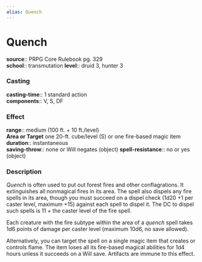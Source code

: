 ```yaml
---
alias: Quench
---
```


# Quench 

**source**:: PRPG Core Rulebook pg. 329  
**school**:: transmutation
**level**:: druid 3, hunter 3

### Casting 

**casting-time**:: 1 standard action  
**components**:: V, S, DF

### Effect 

**range**:: medium (100 ft. + 10 ft./level)  
**Area or Target** one 20-ft. cube/level (S) or one fire-based magic item  
**duration**:: instantaneous  
**saving-throw**:: none or Will negates (object)
**spell-resistance**:: no or yes (object)

### Description 

*Quench* is often used to put out forest fires and other conflagrations. It extinguishes all nonmagical fires in its area. The spell also dispels any fire spells in its area, though you must succeed on a dispel check (1d20 +1 per caster level, maximum +15) against each spell to dispel it. The DC to dispel such spells is 11 + the caster level of the fire spell.  
  
Each creature with the fire subtype within the area of a *quench* spell takes 1d6 points of damage per caster level (maximum 10d6, no save allowed).  
  
Alternatively, you can target the spell on a single magic item that creates or controls flame. The item loses all its fire-based magical abilities for 1d4 hours unless it succeeds on a Will save. Artifacts are immune to this effect.
